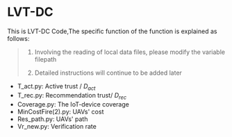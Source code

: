 # LVT-DC
This is LVT-DC Code,The specific function of the function is explained as follows:

> 1. Involving the reading of local data files, please modify the variable filepath
>
> 2. Detailed instructions will continue to be added later

+ T_act.py: Active trust / $D_{act}$
+ T_rec.py: Recommendation trust/ $D_{rec}$
+ Coverage.py: The IoT-device coverage
+ MinCostFire(2).py: UAVs' cost
+ Res_path.py: UAVs' path
+ Vr_new.py: Verification rate

